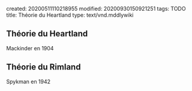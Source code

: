 created: 20200511110218955
modified: 20200930150921251
tags: TODO
title: Théorie du Heartland
type: text/vnd.mddlywiki

## Théorie du Heartland

Mackinder en 1904 

## Théorie du Rimland

Spykman en 1942 